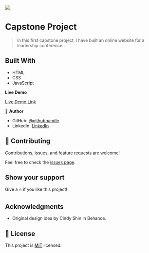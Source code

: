 ![](https://img.shields.io/badge/Microverse-blueviolet)

# Capstone Project

> In this first capstone project, I have built an online website for a leadership conference..


## Built With

- HTML 
- CSS
- JavaScript

**Live Demo**

[Live Demo Link](https://opondog.github.io/CapstoneProject/)


👤 **Author**

- GitHub: [@githubhandle](https://github.com/OpondoG)
- LinkedIn: [LinkedIn](https://www.linkedin.com/in/gilbert-okonjo-2081331b9/)


## 🤝 Contributing

Contributions, issues, and feature requests are welcome!

Feel free to check the [issues page](https://github.com/OpondoG/CapstoneProject/issues).

## Show your support

Give a ⭐️ if you like this project!

## Acknowledgments

- Original design idea by Cindy Shin in Behance.

## 📝 License

This project is [MIT](./MIT.md) licensed.
